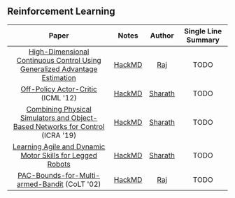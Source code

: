 ## Reinforcement Learning

| Paper | Notes | Author| Single Line Summary |
|:-----:|:-----:|:-----:|:----------:|
| [High-Dimensional Continuous Control Using Generalized Advantage Estimation](https://arxiv.org/abs/1506.02438) | [HackMD](https://hackmd.io/3azkwbmgRLSrqyvUHf5SqQ?view) | [Raj](https://github.com/RajGhugare19) | TODO |
| [Off-Policy Actor-Critic](https://arxiv.org/abs/1205.4839) (ICML '12) | [HackMD](https://hackmd.io/@FtbpSED3RQWclbmbmkChEA/BkcB-xwvI) | [Sharath](https://sharathraparthy.github.io/) | TODO |
| [Combining Physical Simulators and Object-Based Networks for Control](https://arxiv.org/pdf/1904.06580.pdf) (ICRA '19) | [HackMD](https://hackmd.io/@FtbpSED3RQWclbmbmkChEA/Sy6GPG9MB) | [Sharath](https://sharathraparthy.github.io/)| TODO |
| [Learning Agile and Dynamic Motor Skills for Legged Robots](https://arxiv.org/abs/1901.08652)| [HackMD](https://hackmd.io/@FtbpSED3RQWclbmbmkChEA/ByzYzEhVS) |[Sharath](https://sharathraparthy.github.io/) | TODO |
| [PAC-Bounds-for-Multi-armed-Bandit](https://link.springer.com/chapter/10.1007/3-540-45435-7_18) (CoLT '02) | [HackMD](https://hackmd.io/saK7DdqCRnyBfN3HykLhlA) | [Raj](https://github.com/RajGhugare19) | TODO |

